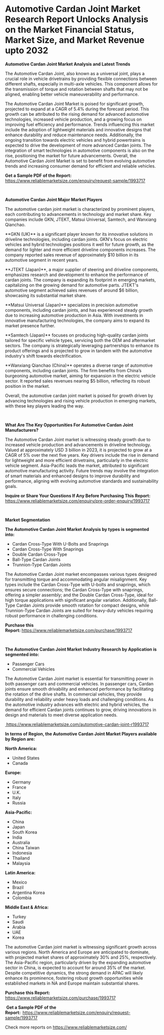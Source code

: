 <p><h1>Automotive Cardan Joint Market Research Report Unlocks Analysis on the Market Financial Status, Market Size, and Market Revenue upto 2032</h1></p><p><strong>Automotive Cardan Joint Market Analysis and Latest Trends</strong></p>
<p><p>The Automotive Cardan Joint, also known as a universal joint, plays a crucial role in vehicle drivetrains by providing flexible connections between different shafts, especially in multi-axle vehicles. This component allows for the transmission of torque and rotation between shafts that may not be aligned, enabling better vehicle maneuverability and performance.</p><p>The Automotive Cardan Joint Market is poised for significant growth, projected to expand at a CAGR of 5.4% during the forecast period. This growth can be attributed to the rising demand for advanced automotive technologies, increased vehicle production, and a growing focus on improving fuel efficiency and performance. Trends influencing this market include the adoption of lightweight materials and innovative designs that enhance durability and reduce maintenance needs. Additionally, the ongoing transition towards electric vehicles and hybrid powertrains is expected to drive the development of more advanced Cardan joints. The integration of smart technologies in automotive components is also on the rise, positioning the market for future advancements. Overall, the Automotive Cardan Joint Market is set to benefit from evolving automotive trends and increasing consumer demand for efficient and reliable vehicles.</p></p>
<p><strong>Get a Sample PDF of the Report:&nbsp;</strong> <a href="https://www.reliablemarketsize.com/enquiry/request-sample/1993717?utm_campaign=2528&utm_medium=2&utm_source=Github&utm_content=ia&utm_term=29032025&utm_id=automotive-cardan-joint">https://www.reliablemarketsize.com/enquiry/request-sample/1993717</a></p>
<p>&nbsp;</p>
<p><strong>Automotive Cardan Joint Major Market Players</strong></p>
<p><p>The automotive cardan joint market is characterized by prominent players, each contributing to advancements in technology and market share. Key companies include GKN, JTEKT, Matsui Universal, Samtech, and Wanxiang Qianchao.</p><p>**GKN (UK)** is a significant player known for its innovative solutions in driveline technologies, including cardan joints. GKN's focus on electric vehicles and hybrid technologies positions it well for future growth, as the demand for lighter and more efficient driveline components increases. The company reported sales revenue of approximately $10 billion in its automotive segment in recent years.</p><p>**JTEKT (Japan)**, a major supplier of steering and driveline components, emphasizes research and development to enhance the performance of cardan joints. The company is expanding its footprint in emerging markets, capitalizing on the growing demand for automotive parts. JTEKT's automotive segment achieved sales revenues of around $6 billion, showcasing its substantial market share.</p><p>**Matsui Universal (Japan)** specializes in precision automotive components, including cardan joints, and has experienced steady growth due to increasing automotive production in Asia. With investments in innovative manufacturing technologies, the company aims to expand its market presence further.</p><p>**Samtech (Japan)** focuses on producing high-quality cardan joints tailored for specific vehicle types, servicing both the OEM and aftermarket sectors. The company is strategically leveraging partnerships to enhance its product offerings and is projected to grow in tandem with the automotive industry's shift towards electrification.</p><p>**Wanxiang Qianchao (China)** operates a diverse range of automotive components, including cardan joints. The firm benefits from China’s burgeoning automotive market, aiming for expansion in the electric vehicle sector. It reported sales revenues nearing $5 billion, reflecting its robust position in the market.</p><p>Overall, the automotive cardan joint market is poised for growth driven by advancing technologies and rising vehicle production in emerging markets, with these key players leading the way.</p></p>
<p>&nbsp;</p>
<p><strong>What Are The Key Opportunities For Automotive Cardan Joint Manufacturers?</strong></p>
<p><p>The Automotive Cardan Joint market is witnessing steady growth due to increased vehicle production and advancements in driveline technology. Valued at approximately USD 3 billion in 2023, it is projected to grow at a CAGR of 5% over the next five years. Key drivers include the rise in demand for lightweight and more efficient drivetrains, particularly in the electric vehicle segment. Asia-Pacific leads the market, attributed to significant automotive manufacturing activity. Future trends may involve the integration of smart materials and enhanced designs to improve durability and performance, aligning with evolving automotive standards and sustainability goals.</p></p>
<p><strong>Inquire or Share Your Questions If Any Before Purchasing This Report:</strong> <a href="https://www.reliablemarketsize.com/enquiry/pre-order-enquiry/1993717?utm_campaign=2528&utm_medium=2&utm_source=Github&utm_content=ia&utm_term=29032025&utm_id=automotive-cardan-joint">https://www.reliablemarketsize.com/enquiry/pre-order-enquiry/1993717</a></p>
<p>&nbsp;</p>
<p><strong>Market Segmentation</strong></p>
<p><strong>The Automotive Cardan Joint Market Analysis by types is segmented into:</strong></p>
<p><ul><li>Cardan Cross-Type With U-Bolts and Snaprings</li><li>Cardan Cross-Type With Snaprings</li><li>Double Cardan Cross-Type</li><li>Ball-Type Cardan Joints</li><li>Trunnion-Type Cardan Joints</li></ul></p>
<p><p>The Automotive Cardan Joint market encompasses various types designed for transmitting torque and accommodating angular misalignment. Key types include the Cardan Cross-Type with U-bolts and snaprings, which ensures secure connections; the Cardan Cross-Type with snaprings, offering a simpler assembly; and the Double Cardan Cross-Type, ideal for high torque applications with significant angular variation. Additionally, Ball-Type Cardan Joints provide smooth rotation for compact designs, while Trunnion-Type Cardan Joints are suited for heavy-duty vehicles requiring robust performance in challenging conditions.</p></p>
<p><strong>Purchase this Report:&nbsp;</strong><a href="https://www.reliablemarketsize.com/purchase/1993717?utm_campaign=2528&utm_medium=2&utm_source=Github&utm_content=ia&utm_term=29032025&utm_id=automotive-cardan-joint">https://www.reliablemarketsize.com/purchase/1993717</a></p>
<p>&nbsp;</p>
<p><strong>The Automotive Cardan Joint Market Industry Research by Application is segmented into:</strong></p>
<p><ul><li>Passenger Cars</li><li>Commercial Vehicles</li></ul></p>
<p><p>The Automotive Cardan Joint market is essential for transmitting power in both passenger cars and commercial vehicles. In passenger cars, Cardan joints ensure smooth drivability and enhanced performance by facilitating the rotation of the drive shafts. In commercial vehicles, they provide durability and reliability under heavy loads and challenging conditions. As the automotive industry advances with electric and hybrid vehicles, the demand for efficient Cardan joints continues to grow, driving innovations in design and materials to meet diverse application needs.</p></p>
<p><a href="https://www.reliablemarketsize.com/automotive-cardan-joint-r1993717?utm_campaign=2528&utm_medium=2&utm_source=Github&utm_content=ia&utm_term=29032025&utm_id=automotive-cardan-joint">&nbsp;https://www.reliablemarketsize.com/automotive-cardan-joint-r1993717</a></p>
<p><strong>In terms of Region, the Automotive Cardan Joint Market Players available by Region are:</strong></p>
<p>
    <p> <strong> North America: </strong>
        <ul>
            <li>United States</li>
            <li>Canada</li>
        </ul>
        </p> 
    <p> <strong> Europe: </strong>
        <ul>
            <li>Germany</li>
            <li>France</li>
            <li>U.K.</li>
            <li>Italy</li>
            <li>Russia</li>
        </ul>
        </p> 
    <p> <strong> Asia-Pacific: </strong>
        <ul>
            <li>China</li>
            <li>Japan</li>
            <li>South Korea</li>
            <li>India</li>
            <li>Australia</li>
            <li>China Taiwan</li>
            <li>Indonesia</li>
            <li>Thailand</li>
            <li>Malaysia</li>
        </ul>
        </p> 
    <p> <strong> Latin America: </strong>
        <ul>
            <li>Mexico</li>
            <li>Brazil</li>
            <li>Argentina Korea</li>
            <li>Colombia</li>
        </ul>
        </p> 
    <p> <strong> Middle East & Africa: </strong>
        <ul>
            <li>Turkey</li>
            <li>Saudi</li>
            <li>Arabia</li>
            <li>UAE</li>
            <li>Korea</li>
        </ul>
    </p>
    </p>
<p><p>The automotive Cardan joint market is witnessing significant growth across various regions. North America and Europe are anticipated to dominate, with projected market shares of approximately 30% and 25%, respectively. The Asia-Pacific region, particularly driven by the expanding automotive sector in China, is expected to account for around 35% of the market. Despite competitive dynamics, the strong demand in APAC will likely enhance its prominence, fostering robust growth opportunities while established markets in NA and Europe maintain substantial shares.</p></p>
<p><strong>Purchase this Report: </strong><a href="https://www.reliablemarketsize.com/purchase/1993717?utm_campaign=2528&utm_medium=2&utm_source=Github&utm_content=ia&utm_term=29032025&utm_id=automotive-cardan-joint">https://www.reliablemarketsize.com/purchase/1993717</a></p>
<p>&nbsp;<strong>Get a Sample PDF of the Report:&nbsp;&nbsp;</strong><a href="https://www.reliablemarketsize.com/enquiry/request-sample/1993717?utm_campaign=2528&utm_medium=2&utm_source=Github&utm_content=ia&utm_term=29032025&utm_id=automotive-cardan-joint">https://www.reliablemarketsize.com/enquiry/request-sample/1993717</a></p>
<p><strong></strong></p>
<p>Check more reports on <a href="https://www.reliablemarketsize.com/?utm_campaign=2528&utm_medium=2&utm_source=Github&utm_content=ia&utm_term=29032025&utm_id=automotive-cardan-joint">https://www.reliablemarketsize.com/</a></p>
